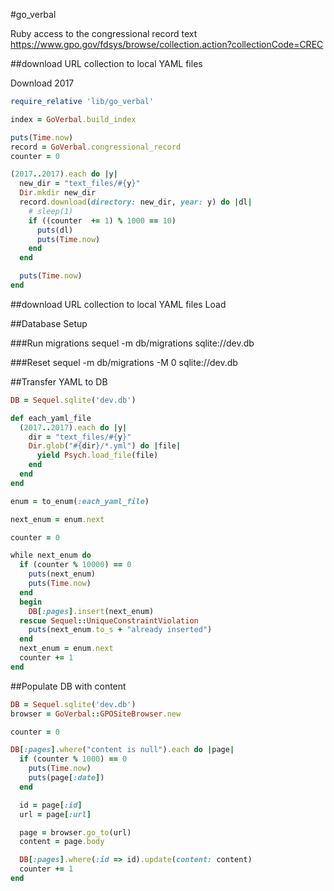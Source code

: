 #go_verbal

Ruby access to the congressional record text 
https://www.gpo.gov/fdsys/browse/collection.action?collectionCode=CREC

##download URL collection to local YAML files

Download 2017

```ruby
require_relative 'lib/go_verbal'

index = GoVerbal.build_index

puts(Time.now)
record = GoVerbal.congressional_record
counter = 0

(2017..2017).each do |y|
  new_dir = "text_files/#{y}"
  Dir.mkdir new_dir
  record.download(directory: new_dir, year: y) do |dl|
    # sleep(1)
    if ((counter  += 1) % 1000 == 10)
      puts(dl)
      puts(Time.now)
    end
  end

  puts(Time.now)
end
```

##download URL collection to local YAML files
Load 

##Database Setup

###Run migrations
sequel -m db/migrations sqlite://dev.db

###Reset
sequel -m db/migrations -M 0 sqlite://dev.db

##Transfer YAML to DB
```ruby
DB = Sequel.sqlite('dev.db')

def each_yaml_file
  (2017..2017).each do |y|
    dir = "text_files/#{y}"
    Dir.glob("#{dir}/*.yml") do |file|
      yield Psych.load_file(file)
    end
  end
end

enum = to_enum(:each_yaml_file)

next_enum = enum.next

counter = 0

while next_enum do
  if (counter % 10000) == 0
    puts(next_enum)
    puts(Time.now)
  end
  begin
    DB[:pages].insert(next_enum)
  rescue Sequel::UniqueConstraintViolation
    puts(next_enum.to_s + "already inserted")
  end
  next_enum = enum.next
  counter += 1
end

```


##Populate DB with content





```ruby
DB = Sequel.sqlite('dev.db')
browser = GoVerbal::GPOSiteBrowser.new

counter = 0

DB[:pages].where("content is null").each do |page|
  if (counter % 1000) == 0
    puts(Time.now)
    puts(page[:date])
  end

  id = page[:id]
  url = page[:url]

  page = browser.go_to(url)
  content = page.body

  DB[:pages].where(:id => id).update(content: content)
  counter += 1
end
```

